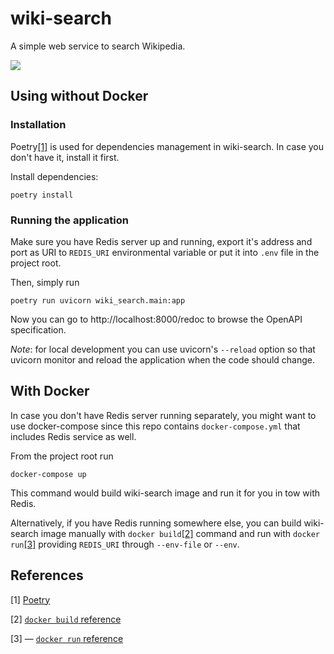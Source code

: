 # wiki-search

A simple web service to search Wikipedia.

![](https://media.giphy.com/media/3o6Zt9EEeSSNLd2nqU/giphy.gif)

## Using without Docker

### Installation

Poetry[\[1\]][1] is used for dependencies management in wiki-search.
In case you don't have it, install it first.  

Install dependencies:

```shell script
poetry install
```

### Running the application

Make sure you have Redis server up and running, export it's
address and port as URI to `REDIS_URI` environmental variable
or put it into `.env` file in the project root.

Then, simply run

```shell script
poetry run uvicorn wiki_search.main:app
```

Now you can go to http://localhost:8000/redoc to browse the
OpenAPI specification.

_Note_: for local development you can use uvicorn's `--reload`
option so that uvicorn monitor and reload the application when
the code should change.


## With Docker

In case you don't have Redis server running separately,
you might want to use docker-compose since this repo contains
`docker-compose.yml` that includes Redis service as well.

From the project root run

```shell script
docker-compose up
``` 

This command would build wiki-search image and run it for you
in tow with Redis.

Alternatively, if you have Redis running somewhere else, you
can build wiki-search image manually with `docker build`[\[2\]][2]
command and run with `docker run`[\[3\]][3] providing `REDIS_URI`
through `--env-file` or `--env`.

## References

\[1\] [Poetry][1]

\[2\] [`docker build` reference][2]

\[3\] — [`docker run` reference][3]


[1]: http://poetry.eustace.io "Poetry" 
[2]: https://docs.docker.com/engine/reference/commandline/build/ "docker build reference"
[3]: https://docs.docker.com/engine/reference/commandline/run/ "docker run reference"
